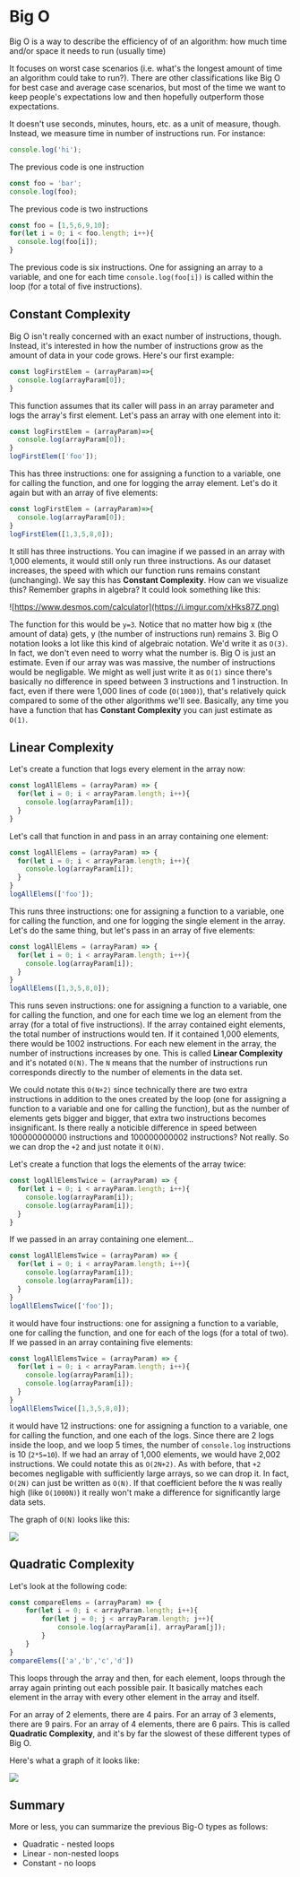 # Big O

Big O is a way to describe the efficiency of of an algorithm: how much time and/or space it needs to run (usually time)

It focuses on worst case scenarios (i.e. what's the longest amount of time an algorithm could take to run?).  There are other classifications like Big O for best case and average case scenarios, but most of the time we want to keep people's expectations low and then hopefully outperform those expectations.

It doesn't use seconds, minutes, hours, etc. as a unit of measure, though.  Instead, we measure time in number of instructions run.  For instance:

```javascript
console.log('hi');
```

The previous code is one instruction

```javascript
const foo = 'bar';
console.log(foo);
```

The previous code is two instructions

```javascript
const foo = [1,5,6,9,10];
for(let i = 0; i < foo.length; i++){
  console.log(foo[i]);
}
```

The previous code is six instructions.  One for assigning an array to a variable, and one for each time `console.log(foo[i])` is called within the loop (for a total of five instructions).

## Constant Complexity

Big O isn't really concerned with an exact number of instructions, though.  Instead, it's interested in how the number of instructions grow as the amount of data in your code grows.  Here's our first example:

```javascript
const logFirstElem = (arrayParam)=>{
  console.log(arrayParam[0]);
}
```

This function assumes that its caller will pass in an array parameter and logs the array's first element.  Let's pass an array with one element into it:

```javascript
const logFirstElem = (arrayParam)=>{
  console.log(arrayParam[0]);
}
logFirstElem(['foo']);
```

This has three instructions: one for assigning a function to a variable, one for calling the function, and one for logging the array element.  Let's do it again but with an array of five elements:

```javascript
const logFirstElem = (arrayParam)=>{
  console.log(arrayParam[0]);
}
logFirstElem([1,3,5,8,0]);
```

It still has three instructions.  You can imagine if we passed in an array with 1,000 elements, it would still only run three instructions.  As our dataset increases, the speed with which our function runs remains constant (unchanging).  We say this has **Constant Complexity**.  How can we visualize this?  Remember graphs in algebra?  It could look something like this:

![https://www.desmos.com/calculator](https://i.imgur.com/xHks87Z.png)

The function for this would be `y=3`.  Notice that no matter how big x (the amount of data) gets, y (the number of instructions run) remains 3.  Big O notation looks a lot like this kind of algebraic notation.  We'd write it as `O(3)`.  In fact, we don't even need to worry what the number is.  Big O is just an estimate.  Even if our array was was massive, the number of instructions would be negligable.  We might as well just write it as `O(1)` since there's basically no difference in speed between 3 instructions and 1 instruction.  In fact, even if there were 1,000 lines of code (`O(1000)`), that's relatively quick compared to some of the other algorithms we'll see.  Basically, any time you have a function that has **Constant Complexity** you can just estimate as `O(1)`.

## Linear Complexity

Let's create a function that logs every element in the array now:

```javascript
const logAllElems = (arrayParam) => {
  for(let i = 0; i < arrayParam.length; i++){
    console.log(arrayParam[i]);
  }
}
```

Let's call that function in and pass in an array containing one element:

```javascript
const logAllElems = (arrayParam) => {
  for(let i = 0; i < arrayParam.length; i++){
    console.log(arrayParam[i]);
  }
}
logAllElems(['foo']);
```

This runs three instructions: one for assigning a function to a variable, one for calling the function, and one for logging the single element in the array.  Let's do the same thing, but let's pass in an array of five elements:

```javascript
const logAllElems = (arrayParam) => {
  for(let i = 0; i < arrayParam.length; i++){
    console.log(arrayParam[i]);
  }
}
logAllElems([1,3,5,8,0]);
```

This runs seven instructions: one for assigning a function to a variable, one for calling the function, and one for each time we log an element from the array (for a total of five instructions).  If the array contained eight elements, the total number of instructions would ten.  If it contained 1,000 elements, there would be 1002 instructions.  For each new element in the array, the number of instructions increases by one.  This is called **Linear Complexity** and it's notated `O(N)`.  The `N` means that the number of instructions run corresponds directly to the number of elements in the data set.

We could notate this `O(N+2)` since technically there are two extra instructions in addition to the ones created by the loop (one for assigning a function to a variable and one for calling the function), but as the number of elements gets bigger and bigger, that extra two instructions becomes insignificant.  Is there really a noticible difference in speed between 100000000000 instructions and 100000000002 instructions?  Not really.  So we can drop the `+2` and just notate it `O(N)`.

Let's create a function that logs the elements of the array twice:

```javascript
const logAllElemsTwice = (arrayParam) => {
  for(let i = 0; i < arrayParam.length; i++){
    console.log(arrayParam[i]);
    console.log(arrayParam[i]);
  }
}
```

If we passed in an array containing one element...

```javascript
const logAllElemsTwice = (arrayParam) => {
  for(let i = 0; i < arrayParam.length; i++){
    console.log(arrayParam[i]);
    console.log(arrayParam[i]);
  }
}
logAllElemsTwice(['foo']);
```

it would have four instructions: one for assigning a function to a variable, one for calling the function, and one for each of the logs (for a total of two).  If we passed in an array containing five elements:

```javascript
const logAllElemsTwice = (arrayParam) => {
  for(let i = 0; i < arrayParam.length; i++){
    console.log(arrayParam[i]);
    console.log(arrayParam[i]);
  }
}
logAllElemsTwice([1,3,5,8,0]);
```

it would have 12 instructions: one for assigning a function to a variable, one for calling the function, and one each of the logs.  Since there are 2 logs inside the loop, and we loop 5 times, the number of `console.log` instructions is 10 (`2*5=10`).  If we had an array of 1,000 elements, we would have 2,002 instructions.  We could notate this as `O(2N+2)`.  As with before, that `+2` becomes negligable with sufficiently large arrays, so we can drop it.  In fact, `O(2N)` can just be written as `O(N)`.  If that coefficient before the `N` was really high (like `O(1000N)`) it really won't make a difference for significantly large data sets.

The graph of `O(N)` looks like this:

![](https://i.imgur.com/AQU8ihQ.png)

## Quadratic Complexity

Let's look at the following code:

```javascript
const compareElems = (arrayParam) => {
    for(let i = 0; i < arrayParam.length; i++){
        for(let j = 0; j < arrayParam.length; j++){
            console.log(arrayParam[i], arrayParam[j]);
        }
    }
}
compareElems(['a','b','c','d'])
```

This loops through the array and then, for each element, loops through the array again printing out each possible pair.  It basically matches each element in the array with every other element in the array and itself.

For an array of 2 elements, there are 4 pairs.  For an array of 3 elements, there are 9 pairs.  For an array of 4 elements, there are 6 pairs.  This is called **Quadratic Complexity**, and it's by far the slowest of these different types of Big O.

Here's what a graph of it looks like:

![](https://i.imgur.com/VTOVvV6.png)

## Summary

More or less, you can summarize the previous Big-O types as follows:

- Quadratic - nested loops
- Linear - non-nested loops
- Constant - no loops
